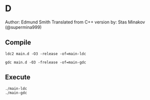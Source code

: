 # D

Author: Edmund Smith
Translated from C++ version by: Stas Minakov (@supermina999)

## Compile

```
ldc2 main.d -O3 -release -of=main-ldc
```

```
gdc main.d -O3 -frelease -of=main-gdc
```

## Execute

```
./main-ldc
./main-gdc
```
